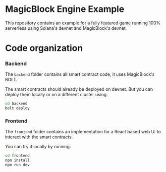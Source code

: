 
# MagicBlock Engine Example

This repository contains an example for a fully featured game running 100% serverless using Solana's devnet and MagicBlock's devnet.

# Code organization

### Backend

The `backend` folder contains all smart contract code, it uses MagicBlock's BOLT.

The smart contracts should already be deployed on devnet. But you can deploy them locally or on a different cluster using:

```bash
cd backend
bolt deploy
```

### Frontend

The `frontend` folder contains an implementation for a React based web UI to interact with the smart contracts.

You can try it locally by running:

```bash
cd frontend
npm install
npm run dev
```

